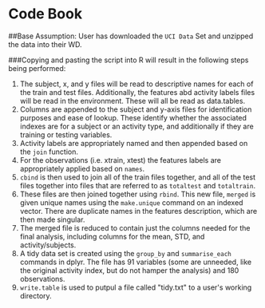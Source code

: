 # Code Book


##Base Assumption: User has downloaded the ```UCI Data``` Set and unzipped the data into their WD.

###Copying and pasting the script into R will result in the following steps being performed: 

1. The subject, x, and y files will be read to descriptive names for each of the train and test files. Additionally, the features abd activity labels files will be read in the environment. These will all be read as data.tables. 
2.  Columns are appended to the subject and y-axis files for identification purposes and ease of lookup. These identify whether the associated indexes are for a subject or an activity type, and additionally if they are training or testing variables. 
3.  Activity labels are appropriately named and then appended based on the ```join``` function. 
4.  For the observations (i.e. xtrain, xtest) the features labels are appropriately applied based on ```names```. 
5.  ```cbind``` is then used to join all of the train files together, and all of the test files together into files that are referred to as ```totaltest``` and ```totaltrain```. 
6.  These files are then joined together using ```rbind```. This new file, ```merged``` is given unique names using the ```make.unique``` command on an indexed vector. There are duplicate names in the features description, which are then made singular. 
7.  The merged file is reduced to contain just the columns needed for the final analysis, including columns for the mean, STD, and activity/subjects.
8.  A tidy data set is created using the ```group_by``` and ```summarise_each``` commands in dplyr. The file has 91 variables (some are unneeded, like the original activity index, but do not hamper the analysis) and 180 observations. 
9.  ```write.table``` is used to putpul a file called "tidy.txt" to a user's working directory. 
